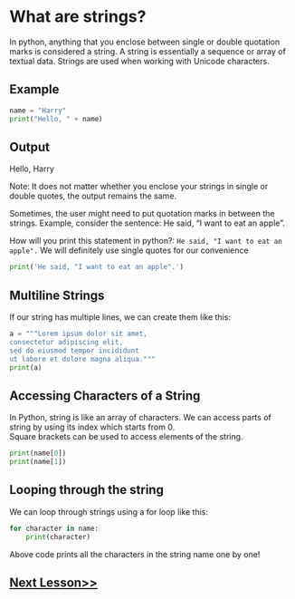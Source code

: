 # What are strings?
In python, anything that you enclose between single or double quotation marks is considered a string. A string is essentially a sequence or array of textual data. Strings are used when working with Unicode characters. 
## Example
```python
name = "Harry"
print("Hello, " + name)
```
## Output
Hello, Harry

Note: It does not matter whether you enclose your strings in single or double quotes, the output remains the same. 

Sometimes, the user might need to put quotation marks in between the strings. Example, consider the sentence: He said, “I want to eat an apple”.

How will you print this statement in python?: 
```He said, "I want to eat an apple".```
We will definitely use single quotes for our convenience
```python
print('He said, "I want to eat an apple".')
```

## Multiline Strings
If our string has multiple lines, we can create them like this: 
```python 
a = """Lorem ipsum dolor sit amet,
consectetur adipiscing elit,
sed do eiusmod tempor incididunt
ut labore et dolore magna aliqua."""
print(a)
```

## Accessing Characters of a String
In Python, string is like an array of characters. We can access parts of string by using its index which starts from 0.\
Square brackets can be used to access elements of the string.

```python 
print(name[0])
print(name[1])

```

## Looping through the string
We can loop through strings using a for loop like this: 
```python
for character in name:
    print(character)
```

Above code prints all the characters in the string name one by one!

## [Next Lesson>>](https://replit.com/@codewithharry/12-Day12-Strings-Slicing#main.py)